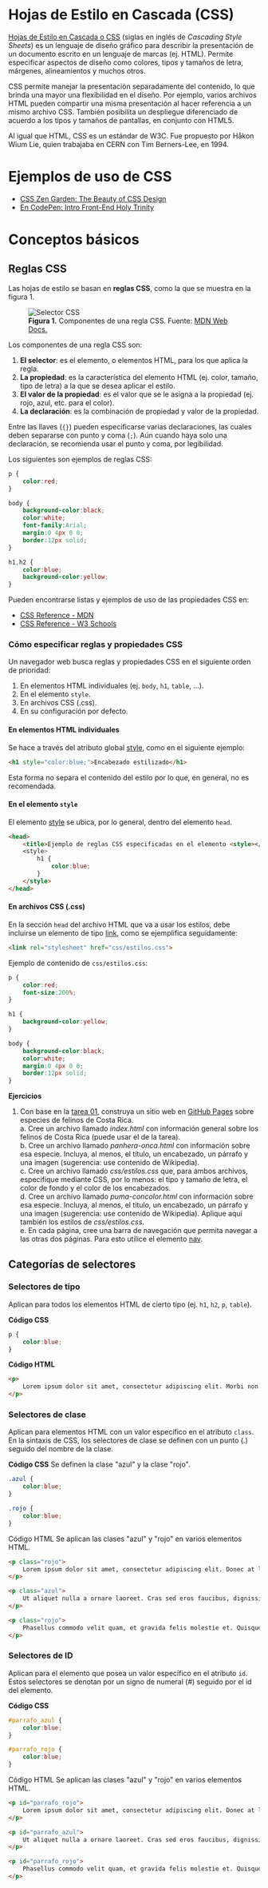 # Hojas de Estilo en Cascada (CSS)
[Hojas de Estilo en Cascada o CSS](https://www.w3.org/Style/CSS/#specs) (siglas en inglés de *Cascading Style Sheets*) es un lenguaje de diseño gráfico para describir la presentación de un documento escrito en un lenguaje de marcas (ej. HTML). Permite especificar aspectos de diseño como colores, tipos y tamaños de letra, márgenes, alineamientos y muchos otros.

CSS permite manejar la presentación separadamente del contenido, lo que brinda una mayor una flexibilidad en el diseño. Por ejemplo, varios archivos HTML pueden compartir una misma presentación al hacer referencia a un mismo archivo CSS. También posibilita un despliegue diferenciado de acuerdo a los tipos y tamaños de pantallas, en conjunto con HTML5.

Al igual que HTML, CSS es un estándar de W3C. Fue propuesto por Håkon Wium Lie, quien trabajaba en CERN con Tim Berners-Lee, en 1994.

# Ejemplos de uso de CSS
- [CSS Zen Garden: The Beauty of CSS Design](http://www.csszengarden.com/)
- [En CodePen: Intro Front-End Holy Trinity](https://codepen.io/mongeauc/pen/gPVoXd)

# Conceptos básicos
## Reglas CSS
Las hojas de estilo se basan en **reglas CSS**, como la que se muestra en la figura 1.

<figure>
  <img src="img/reglacss.png" alt="Selector CSS" />
  <figcaption>
    <strong>Figura 1.</strong> Componentes de una regla CSS. Fuente: <a href="https://developer.mozilla.org/es/docs/Learn/Getting_started_with_the_web/CSS_basics">MDN Web Docs.</a>
  </figcaption>
</figure>  

Los componentes de una regla CSS son:  

1. **El selector**: es el elemento, o elementos HTML, para los que aplica la regla.
2. **La propiedad**: es la característica del elemento HTML (ej. color, tamaño, tipo de letra) a la que se desea aplicar el estilo.
3. **El valor de la propiedad**: es el valor que se le asigna a la propiedad (ej. rojo, azul, etc. para el color).
4. **La declaración**: es la combinación de propiedad y valor de la propiedad.

Entre las llaves (```{}```) pueden especificarse varias declaraciones, las cuales deben separarse con punto y coma (```;```). Aún cuando haya solo una declaración, se recomienda usar el punto y coma, por legibilidad.

Los siguientes son ejemplos de reglas CSS:

```css
p {
    color:red;
}

body {
    background-color:black;
    color:white;
    font-family:Arial;
    margin:0 4px 0 0;
    border:12px solid;
}

h1,h2 {
    color:blue;
    background-color:yellow;
}
```
Pueden encontrarse listas y ejemplos de uso de las propiedades CSS en:
- [CSS Reference - MDN](https://developer.mozilla.org/en-US/docs/Web/CSS/Reference)
- [CSS Reference - W3 Schools](https://www.w3schools.com/cssref/)


### Cómo especificar reglas y propiedades CSS
Un navegador web busca reglas y propiedades CSS en el siguiente orden de prioridad:

1. En elementos HTML individuales (ej. ```body```, ```h1```, ```table```, ...).
2. En el elemento ```style```.
3. En archivos CSS (.css).
4. En su configuración por defecto.

#### En elementos HTML individuales
Se hace a través del atributo global [style](https://developer.mozilla.org/es/docs/Web/HTML/Global_attributes/style), como en el siguiente ejemplo:

```html
<h1 style="color:blue;">Encabezado estilizado</h1>
```

Esta forma no separa el contenido del estilo por lo que, en general, no es recomendada.

#### En el elemento ```style```

El elemento [style](https://developer.mozilla.org/es/docs/Web/HTML/Element/style) se ubica, por lo general, dentro del elemento ```head```.

```html
<head>
    <title>Ejemplo de reglas CSS especificadas en el elemento <style></title>
    <style>
        h1 {
            color:blue;
        }
    </style>
</head>
```

#### En archivos CSS (.css)
En la sección ```head``` del archivo HTML que va a usar los estilos, debe incluirse un elemento de tipo [link](https://developer.mozilla.org/es/docs/Web/HTML/Element/link), como se ejemplifica seguidamente:

```html
<link rel="stylesheet" href="css/estilos.css">
```

Ejemplo de contenido de ```css/estilos.css```:

```css
p {
    color:red;
    font-size:200%;
}

h1 {
    background-color:yellow;
}  

body {
    background-color:black;
    color:white;
    margin:0 4px 0 0;
    border:12px solid;
}
```

**Ejercicios**
1. Con base en la [tarea 01](https://tpb729-desarrollosigweb-2021.github.io/tarea-01-html/), construya un sitio web en [GitHub Pages](https://pages.github.com/) sobre especies de felinos de Costa Rica.  
a. Cree un archivo llamado *index.html* con información general sobre los felinos de Costa Rica (puede usar el de la tarea).  
b. Cree un archivo llamado *panhera-onca.html* con información sobre esa especie. Incluya, al menos, el título, un encabezado, un párrafo y una imagen (sugerencia: use contenido de Wikipedia).  
c. Cree un archivo llamado *css/estilos.css* que, para ambos archivos, especifique mediante CSS, por lo menos: el tipo y tamaño de letra, el color de fondo y el color de los encabezados.  
d. Cree un archivo llamado *puma-concolor.html* con información sobre esa especie. Incluya, al menos, el título, un encabezado, un párrafo y una imagen (sugerencia: use contenido de Wikipedia). Aplique aquí también los estilos de *css/estilos.css*.  
e. En cada página, cree una barra de navegación que permita navegar a las otras dos páginas. Para esto utilice el elemento [nav](https://developer.mozilla.org/es/docs/Web/HTML/Element/nav).  

## Categorías de selectores
### Selectores de tipo
Aplican para todos los elementos HTML de cierto tipo (ej. ```h1```, ```h2```, ```p```, ```table```).

**Código CSS**
```css
p {
    color:blue;
}
```

**Código HTML**
```html
<p>
    Lorem ipsum dolor sit amet, consectetur adipiscing elit. Morbi non consequat augue, vel condimentum velit
</p>
```

### Selectores de clase
Aplican para elementos HTML con un valor específico en el atributo ```class```. En la sintaxis de CSS, los selectores de clase se definen con un punto (.) seguido del nombre de la clase.

**Código CSS**
Se definen la clase "azul" y la clase "rojo".
```css
.azul {
    color:blue;
}

.rojo {
    color:blue;
}
```

Código HTML
Se aplican las clases "azul" y "rojo" en varios elementos HTML.
```html
<p class="rojo">
    Lorem ipsum dolor sit amet, consectetur adipiscing elit. Donec at lacus nibh. Mauris volutpat malesuada ultrices.
</p>

<p class="azul">
    Ut aliquet nulla a ornare laoreet. Cras sed eros faucibus, dignissim odio quis, dictum ante. Proin hendrerit lacinia lectus et condimentum.
</p>

<p class="rojo">
    Phasellus commodo velit quam, et gravida felis molestie et. Quisque luctus cursus euismod. Aenean semper pellentesque dolor.
</p>
```

### Selectores de ID
Aplican para el elemento que posea un valor específico en el atributo ```id```. Estos selectores se denotan por un signo de numeral (#) seguido por el id del elemento.

**Código CSS**
```css
#parrafo_azul {
    color:blue;
}

#parrafo_rojo {
    color:blue;
}
```

Código HTML
Se aplican las clases "azul" y "rojo" en varios elementos HTML.
```html
<p id="parrafo_rojo">
    Lorem ipsum dolor sit amet, consectetur adipiscing elit. Donec at lacus nibh. Mauris volutpat malesuada ultrices.
</p>

<p id="parrafo_azul">
    Ut aliquet nulla a ornare laoreet. Cras sed eros faucibus, dignissim odio quis, dictum ante. Proin hendrerit lacinia lectus et condimentum.
</p>

<p id="parrafo_rojo">
    Phasellus commodo velit quam, et gravida felis molestie et. Quisque luctus cursus euismod. Aenean semper pellentesque dolor.
</p>
```

